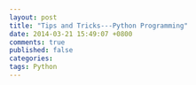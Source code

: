 ```yaml
---
layout: post
title: "Tips and Tricks---Python Programming"
date: 2014-03-21 15:49:07 +0800
comments: true
published: false
categories: 
tags: Python
---
```


